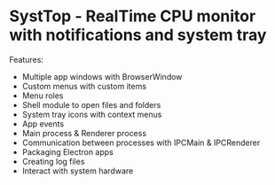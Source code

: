 # SystTop - RealTime CPU monitor with notifications and system tray

Features:

- Multiple app windows with BrowserWindow
- Custom menus with custom items
- Menu roles
- Shell module to open files and folders
- System tray icons with context menus
- App events
- Main process & Renderer process
- Communication between processes with IPCMain & IPCRenderer
- Packaging Electron apps
- Creating log files
- Interact with system hardware
